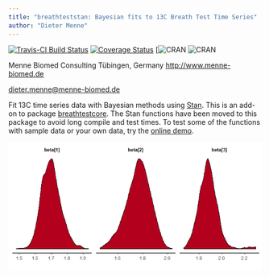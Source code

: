 ```yaml
---
title: "breathteststan: Bayesian fits to 13C Breath Test Time Series"
author: "Dieter Menne"
---
```


[![Travis-CI Build Status](https://travis-ci.org/dmenne/breathteststan.svg?branch=master)](https://travis-ci.org/dmenne/breathteststan)
[![Coverage Status](https://coveralls.io/repos/github/dmenne/breathteststan/badge.svg?branch=master)](https://coveralls.io/github/dmenne/breathteststan?branch=master)
[![CRAN](https://cranlogs.r-pkg.org/badges/grand-total/breathteststan)
![CRAN](http://www.r-pkg.org/badges/last-release/breathteststan)

Menne Biomed Consulting Tübingen, Germany
http://www.menne-biomed.de

dieter.menne@menne-biomed.de 

Fit 13C time series data with Bayesian methods using [Stan](http://mc-stan.org/). 
This is an add-on to package [breathtestcore](https://github.com/dmenne/breathtestcore). The Stan functions have been moved to this package to avoid long compile and test times. To test some of the functions with sample data or your own data, try the [online demo](https://apps.menne-biomed.de/breathtestshiny).

![](tools/readme/README-01.png)
